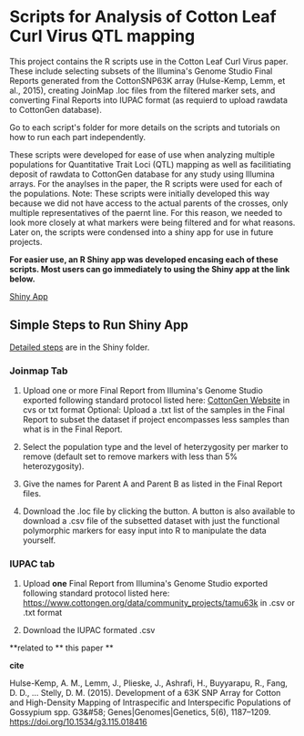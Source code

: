 # Scripts for Analysis of Cotton Leaf Curl Virus QTL mapping

This project contains the R scripts use in the Cotton Leaf Curl Virus paper.  These include selecting subsets of the Illumina's Genome Studio Final Reports generated from the CottonSNP63K array (Hulse-Kemp, Lemm, et al., 2015), creating JoinMap .loc files from the filtered marker sets, and converting Final Reports into IUPAC format (as requierd to upload rawdata to CottonGen database).  

Go to each script's folder for more details on the scripts and tutorials on how to run each part independently.

These scripts were developed for ease of use when analyzing multiple populations for Quantitative Trait Loci (QTL) mapping as well as facilitiating deposit of rawdata to CottonGen database for any study using Illumina arrays. For the anaylses in the paper, the R scripts were used for each of the populations.  Note: These scripts were initially developed this way because we did not have access to the actual parents of the crosses, only multiple representatives of the paernt line.  For this reason, we needed to look more closely at what markers were being filtered and for what reasons.  Later on, the scripts were condensed into a shiny app for use in future projects. 

**For easier use, an R Shiny app was developed encasing each of these scripts. Most users can go immediately to using the Shiny app at the link below.** 

[Shiny App](https://gbru-ars.shinyapps.io/Cotton_CLCV_QTLmapping-JoinMapFileCreatorAndIUPACconverter/)

## Simple Steps to Run Shiny App

[Detailed steps](https://github.com/USDA-ARS-GBRU/Cotton_CottonLeafCurlVirus_QTLmapping/tree/main/Shiny) are in the Shiny folder.

### Joinmap Tab

1. Upload one or more Final Report from Illumina's Genome Studio exported following standard protocol listed here: [CottonGen Website](https://www.cottongen.org/data/community_projects/tamu63k) in cvs or txt format
             Optional: Upload a .txt list of the samples in the Final Report to subset the dataset if project encompasses less samples than what is in the Final Report.

2. Select the population type and the level of heterzygosity per marker to remove (default set to remove markers with less than 5% heterozygosity).

3. Give the names for Parent A and Parent B as listed in the Final Report files.

4.  Download the .loc file by clicking the button.  A button is also available to download a .csv file of the subsetted dataset with just the functional polymorphic markers for easy input into R to manipulate the data yourself.


### IUPAC tab

1. Upload **one** Final Report from Illumina's Genome Studio exported following standard protocol listed here: https://www.cottongen.org/data/community_projects/tamu63k in .csv or .txt format

2.  Download the IUPAC formated .csv


**related to ** this paper **

**cite**


Hulse-Kemp, A. M., Lemm, J., Plieske, J., Ashrafi, H., Buyyarapu, R., Fang, D. D., … Stelly, D. M. (2015). Development of a 63K SNP Array for Cotton and High-Density Mapping of Intraspecific and Interspecific Populations of Gossypium spp. G3&amp;#58; Genes|Genomes|Genetics, 5(6), 1187–1209. https://doi.org/10.1534/g3.115.018416
